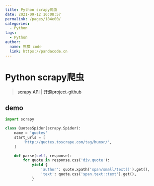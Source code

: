 ```yaml
---
title: Python scrapy爬虫
date: 2021-09-12 16:08:57
permalink: /pages/184e00/
categories: 
  - Python
tags: 
  - Python
author: 
  name: 熊猫 code
  link: https://pandacode.cn
---
```


# Python scrapy爬虫

> [scrapy API](https://docs.scrapy.org/zh/) | [开源project-github](https://github.com/scrapy/scrapy) 

## demo

```python
import scrapy

class QuotesSpider(scrapy.Spider):
    name = 'quotes'
    start_urls = [
        'http://quotes.toscrape.com/tag/humor/',
    ]

    def parse(self, response):
        for quote in response.css('div.quote'):
            yield {
                'author': quote.xpath('span/small/text()').get(),
                'text': quote.css('span.text::text').get(),
            } 
```

